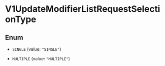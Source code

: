 
# V1UpdateModifierListRequestSelectionType

## Enum


* `SINGLE` (value: `"SINGLE"`)

* `MULTIPLE` (value: `"MULTIPLE"`)



